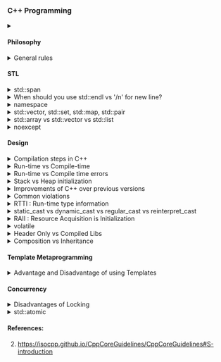 ### C++ Programming 

<details>
  <summary>  </summary> 
 
 [(src)]()
   
</details>

   
#### Philosophy
    
<details>
  <summary> General rules </summary> 
 
 [(src)]()
*  Don't postpone to run time what can be done to compile time.
*  Dont use raw pointers (new, delete).
*  Express ideas directly in code not by comments (const, naming).
*  Use stdlibs whenever possible.
</details>

#### STL 

<details>
  <summary> std::span </summary> 
 
 [(src)](https://en.cppreference.com/w/cpp/container/span)
* Lightweight abstraction that describes a contiguous sequence of objects. 
</details>

<details>
  <summary> When should you use std::endl vs '/n' for new line? </summary> 
 
 [(src)]()
* std::endl causes the buffer to be flushed.   

</details>

<details>
  <summary> namespace </summary> 
 
 [(src)](https://docs.microsoft.com/en-us/cpp/cpp/namespaces-cpp?view=msvc-160#:~:text=A%20namespace%20is%20a%20declarative,code%20base%20includes%20multiple%20libraries.)
* declarative region that provides a scope to the identifiers 
* Prevents name collsions.   
</details>

<details>
  <summary> std::vector, std::set, std::map, std::pair </summary> 
 
 [(src)](https://stackoverflow.com/questions/3389648/what-is-the-difference-between-stdliststdpair-and-stdmap-in-c-stl)
 [(src)]()
* std::vector
  * 
* std::set
  * 
* std::pair
  * stores two heterogeneous objects. 
* std::map
  * Associative container.
  * <key, value>
  * offers indexing , map[key]
  * logarithmic time
</details>

  
<details>
  <summary> std::array vs std::vector vs std::list </summary> 
 
 [(src)](https://stackoverflow.com/questions/1905417/array-vs-vector-vs-list)
 [(src)]( https://stackoverflow.com/questions/4424579/stdvector-versus-stdarray-in-c)
   
</details>


<details>
  <summary> noexcept </summary> 
 
 [(src)](https://en.cppreference.com/w/cpp/language/noexcept_spec)
 * Specifies that the function dosn't throw any exception. 
   
</details>

#### Design 

<details>
  <summary> Compilation steps in C++ </summary> 
 
 [(src)](https://stackoverflow.com/questions/6264249/how-does-the-compilation-linking-process-work)
 * The three major steps are:
    * Preprocesing
       * Replaces #includes, #defines and other preprocessing directives.
    * Compilation
      * Convert the C++ code into assembly code. 
    * Linking
      * Object files from compilers are converted into libraries or executables.
      * Links to external libraries. 
</details>


<details>
  <summary> Run-time vs Compile-time </summary> 
 
 [(src)](https://stackoverflow.com/questions/846103/runtime-vs-compile-time)
* Run-time 
  *
* Compile-time   
  *   
</details>


<details>
  <summary> Run-time vs Compile time errors </summary> 
 
 [(src)](https://stackoverflow.com/questions/846103/runtime-vs-compile-time)
  
 * Compile-time errors
      * Program should satisfy all variants (syntax, type)
      * eg. Syntax errors, Typecheck errors
 * Run-time errors
      * Run-time invariants require human + compiler help.
      * eg. Division by zero, Dereferencing a null pointer, Running out of memory
</details>

<details>
  <summary> Stack vs Heap initialization </summary> 
 [(src)](https://www.learncpp.com/cpp-tutorial/the-stack-and-the-heap/)

* Stack Initialization
  * Faster allocation and deallocation.
  * Small variables can be stored for fast access.
  * Pointer is created on the stack.
* Heap Initialization
  * Memory allocation is slow
  * Memory should be explicitly cleaned up if 'new' and 'delete' are used.
  * Heap is a large pool of memory, so big objects must be created on the heap.
</details>

  
<details>
  <summary> Improvements of C++ over previous versions </summary> 
 
 [(src)]()
* Type safety
* Prevent accidents
* Auto destruction and memory freeing
</details>
  

<details>
  <summary> Common violations </summary> 
 
 [(src)]()
* Type violation
* Bounds violation
* Lifetime violation
  
</details>

<details>
  <summary> RTTI : Run-time type information </summary> 
 
 [(src)]()
* C++ function to determine type information at runtime.
* Can be used for same type casts (dynamic, static).
  
</details>


<details>
  <summary> static_cast vs dynamic_cast vs regular_cast vs reinterpret_cast </summary> 
 
 [(src)]()
 * Dynamic_cast 
      * Run-time cast
      * Used for polymorphic classes.
      * Type checking is involved (RTTI)
      * Overhead due to type check
 * Static_cast
      * Compile time cast
      * Reverse an implicit conversion
      * No type checking involved
      * Less overhead
</details>
  

<details>
  <summary> RAII : Resource Acquisition is Initialization </summary> 
 
 [(src)]()
* The idiom of having constructors acquire resources and destructors release them is called RAII.
  
</details>
  

<details>
  <summary> volatile </summary> 
 
 [(src)]()
* Prevents over optimization from the compiler.     
</details>


<details>
  <summary>  Header Only vs Compiled Libs </summary> 
 
 [(src)](https://stackoverflow.com/questions/12671383/benefits-of-header-only-libraries)
* Header Only
   * Easier to package and distribute.
   * Simplifies the build process.
   * No linking process.  
   * Longer compilation time.
* Compiled Libs
   * 
   * 
</details>


<details>
  <summary> Composition vs Inheritance </summary> 
 
 [(src)](https://stackoverflow.com/questions/49002/prefer-composition-over-inheritance)

 * Composition
  * 
 * Inheritance
  *  
  
</details>

#### Template Metaprogramming

<details>
  <summary>  Advantage and Disadvantage of using Templates </summary> 
  
[(src)](https://isocpp.org/wiki/faq/templates)
   
   * Advantages
      * Builds a family of classes or functions.
      * Reduces reundant code. 
   * Disadvantages 
      * Difficult in maintanence.
      * Slow to compile.
      * 
   
</details>


#### Concurrency

<details>
  <summary> Disadvantages of Locking </summary> 
 
 [(src)](https://www.cs.cmu.edu/~410-s05/lectures/L31_LockFree.pdf)

* Deadlock : Waiting for resource to be freed. 
* Priority Inversion : Low-priority processes hold a lock required by a higherpriority process.
  
</details>


<details>
  <summary> std::atomic </summary> 
 
 [(src)]()
   
</details>



#### References:
2. https://isocpp.github.io/CppCoreGuidelines/CppCoreGuidelines#S-introduction
